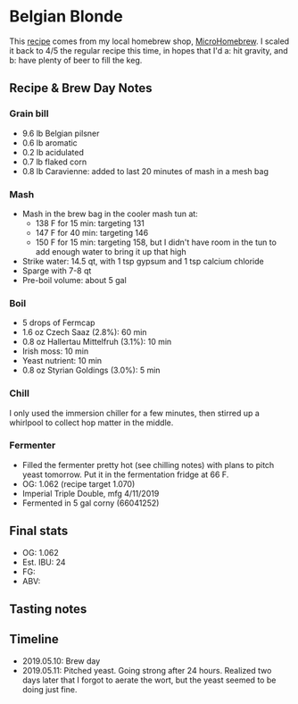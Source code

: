 # Belgian Blonde
This [recipe](Recipe.jpeg) comes from my local homebrew shop, [MicroHomebrew](https://www.microhomebrew.com/). I scaled it back to 4/5 the regular recipe this time, in hopes that I'd a: hit gravity, and b: have plenty of beer to fill the keg.

## Recipe & Brew Day Notes
### Grain bill
- 9.6 lb Belgian pilsner
- 0.6 lb aromatic
- 0.2 lb acidulated
- 0.7 lb flaked corn
- 0.8 lb Caravienne: added to last 20 minutes of mash in a mesh bag

### Mash
- Mash in the brew bag in the cooler mash tun at:
	- 138 F for 15 min: targeting 131
	- 147 F for 40 min: targeting 146
	- 150 F for 15 min: targeting 158, but I didn't have room in the tun to add enough water to bring it up that high
- Strike water: 14.5 qt, with 1 tsp gypsum and 1 tsp calcium chloride
- Sparge with 7-8 qt
- Pre-boil volume: about 5 gal

### Boil
- 5 drops of Fermcap
- 1.6 oz Czech Saaz (2.8%): 60 min
- 0.8 oz Hallertau Mittelfruh (3.1%): 10 min
- Irish moss: 10 min
- Yeast nutrient: 10 min
- 0.8 oz Styrian Goldings (3.0%): 5 min

### Chill
I only used the immersion chiller for a few minutes, then stirred up a whirlpool to collect hop matter in the middle.

### Fermenter
- Filled the fermenter pretty hot (see chilling notes) with plans to pitch yeast tomorrow. Put it in the fermentation fridge at 66 F.
- OG: 1.062 (recipe target 1.070)
- Imperial Triple Double, mfg 4/11/2019
- Fermented in 5 gal corny (66041252)

## Final stats
- OG: 1.062
- Est. IBU: 24
- FG:
- ABV:

## Tasting notes

## Timeline
- 2019.05.10: Brew day
- 2019.05.11: Pitched yeast. Going strong after 24 hours. Realized two days later that I forgot to aerate the wort, but the yeast seemed to be doing just fine.
